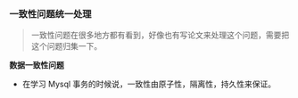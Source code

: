 ### 一致性问题统一处理
> 一致性问题在很多地方都有看到，好像也有写论文来处理这个问题，需要把这个问题归集一下。

**数据一致性问题**
- 在学习 Mysql 事务的时候说，一致性由原子性，隔离性，持久性来保证。